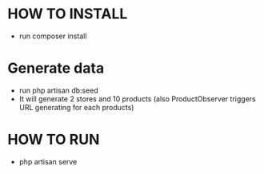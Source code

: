# HOW TO INSTALL
 - run composer install
 
# Generate data
 - run php artisan db:seed 
 - It will generate 2 stores and 10 products (also ProductObserver triggers URL generating for each products)

# HOW TO RUN
 - php artisan serve
